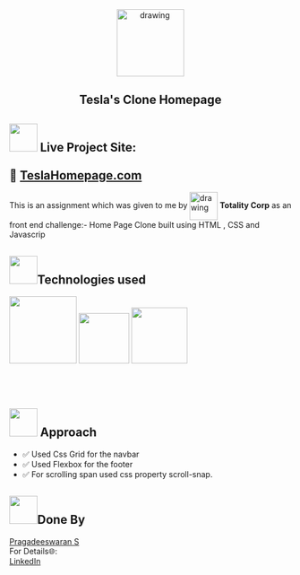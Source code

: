 
<div align="center">
<img src="https://www.carlogos.org/car-logos/tesla-logo-2200x2800.png"  align="center" alt="drawing" width="120" />
  <h2 align="center"> Tesla's Clone Homepage <br></h2>
</div> 
<div>
<h2><img src="https://raw.githubusercontent.com/Tarikul-Islam-Anik/Animated-Fluent-Emojis/master/Emojis/Travel%20and%20places/Rocket.png" width="50px">  Live Project Site: <br>
  <br>🔗 <a href="https://635189e4aa348f7defb09e51--pragadees.netlify.app/">TeslaHomepage.com</a></h2> 
</div>
<div>
This is an assignment which was given to me by
  <img src="https://www.totalitycorp.com/_next/static/media/logo.f83b3df6.webp"  align="center" alt="drawing" width="50" /> <b>Totality Corp</b> as an front end challenge:- Home Page Clone  built using HTML , CSS and Javascrip

</div>

<h2><img src="https://www.pngarts.com/files/3/Technology-PNG-Picture.png" width="50px">Technologies used</h2>
<p><img src="https://upload.wikimedia.org/wikipedia/commons/thumb/6/61/HTML5_logo_and_wordmark.svg/1200px-HTML5_logo_and_wordmark.svg.png" width="120px">
<img src="https://upload.wikimedia.org/wikipedia/commons/thumb/d/d5/CSS3_logo_and_wordmark.svg/1200px-CSS3_logo_and_wordmark.svg.png" width="90px">
<img src="https://www.computerhope.com/jargon/j/javascript.png" width="100px"></p>
<br>
<br>


<h2><img src="https://play-lh.googleusercontent.com/pjUulZ-Vdo7qPKxk3IRhnk8SORPlgSydSyYEjm7fGcoXO8wDyYisWXwQqEjMryZ_sqK2" width="50px"> Approach</h2>
<ul>
<li>✅ Used Css Grid for the navbar</li>
<li>✅ Used Flexbox for the footer</li>
<li>✅ For scrolling span used css property scroll-snap.</li>
</ul>

<h2><img src="https://cdn.iconscout.com/icon/free/png-128/programmer-6371508-5338499.png" width="50px">Done By</h2>
<a href="https://github.com/Pragadeesvp">Pragadeeswaran S<a>
<br>For Details🌐:<br>
<a href="https://www.linkedin.com/in/pragadeeswarans/">LinkedIn</a>
  
